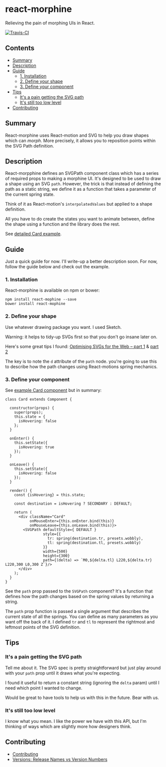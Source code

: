 # react-morphine
Relieving the pain of morphing UIs in React.

[![Travis-CI](https://travis-ci.org/mmmoli/react-morphine.svg)](https://travis-ci.org/mmmoli/react-morphine)
<!-- START doctoc generated TOC please keep comment here to allow auto update -->
<!-- DON'T EDIT THIS SECTION, INSTEAD RE-RUN doctoc TO UPDATE -->
## Contents

- [Summary](#summary)
- [Description](#description)
- [Guide](#guide)
  - [1. Installation](#1-installation)
  - [2. Define your shape](#2-define-your-shape)
  - [3. Define your component](#3-define-your-component)
- [Tips](#tips)
  - [It's a pain getting the SVG path](#its-a-pain-getting-the-svg-path)
  - [It's still too low level](#its-still-too-low-level)
- [Contributing](#contributing)

<!-- END doctoc generated TOC please keep comment here to allow auto update -->

## Summary

React-morphine uses React-motion and SVG to help you draw shapes which can _morph_. More precisely, it allows you to 
reposition points within the SVG Path definition.
 
## Description

React-morpphine defines an SVGPath component class which has a series of required props to making a morphine UI. It's
 designed to be used to draw a shape using an SVG `path`. However, the trick is that instead of defining the path as 
 a static string, we define it as a function that takes a parameter of the current spring state.
 
 Think of it as React-motion's `interpolatedValues` but applied to a shape definition.
 
 All you have to do create the states you want to animate between, define the shape using a function and the library 
 does the rest.
 
 See [detailed Card example](example/Card.js).

## Guide
Just a quick guide for now. I'll write-up a better description soon. For now, follow the guide below and check out 
the example.

### 1. Installation

React-morphine is available on npm or bower:

    npm install react-mophine --save
    bower install react-mophine
    
### 2. Define your shape
    
Use whatever drawing package you want. I used Sketch.
    
Warning: it helps to tidy-up SVGs first so that you don't go insane later on.

Here's some great tips I found:
[Optimising SVGs for the Web – part 1](https://medium.com/@larsenwork/optimising-svgs-for-web-use-part-1-67e8f2d4035#.9piykd6bb) & [part 2](https://medium.com/@larsenwork/optimising-svgs-for-web-use-part-2-6711cc15df46#.7mm9uzb86)

The key is to note the `d` attribute of the `path` node. you're going to use this to describe how the path changes 
using React-motions spring mechanics. 

### 3. Define your component

See [example Card component](example/Card.js) but in summary:

```
class Card extends Component {

  constructor(props) {
    super(props);
    this.state = {
      isHovering: false
    };
  }

  onEnter() {
    this.setState({
      isHovering: true
    });
  }

  onLeave() {
    this.setState({
      isHovering: false
    });
  }

  render() {
    const {isHovering} = this.state;

    const destination = isHovering ? SECONDARY : DEFAULT;

    return (
      <div className="Card"
           onMouseEnter={this.onEnter.bind(this)}
           onMouseLeave={this.onLeave.bind(this)}>
        <SVGPath defaultStyle={ DEFAULT }
                 style={{
                   tr: spring(destination.tr, presets.wobbly),
                   tl: spring(destination.tl, presets.wobbly)
                 }}
                 width={500}
                 height={300}
                 path={(delta) => `M0,${delta.tl} L220,${delta.tr} L220,300 L0,300 Z`}/>
      </div>
    );
  }
}
```

See the `path` prop passed to the `SVGPath` component? It's a function that defines how the path changes based on the
 spring values by returning a string.
 
 The `path` prop function is passed a single argument that describes the current state of all the springs. You can 
 define as many parameters as you want off the back of it. I defined `tr` and `tl` to represent the rightmost and 
 leftmost points of the SVG definition.  

## Tips

### It's a pain getting the SVG path

Tell me about it. The SVG spec is pretty straightforward but just play around with your `path` prop until it draws 
what you're expecting.

I found it useful to return a constant string (ignoring the `delta` param) until I need which point I wanted to change.

Would be great to have tools to help us with this in the future. Bear with us.

### It's still too low level

I know what you mean. I like the power we have with this API, but I'm thinking of ways which are slightly more how 
designers think. 

## Contributing

- [Contributing](docs/contributing/index.md)
- [Versions: Release Names vs Version Numbers](docs/contributing/versions/index.md)
